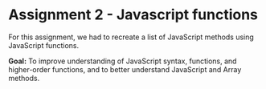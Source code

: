 # Assignment 2 - Javascript functions

For this assignment, we had to recreate a list of JavaScript methods using JavaScript functions.

**Goal:** To improve understanding of JavaScript syntax, functions, and higher-order functions, and to better understand JavaScript and Array methods.

